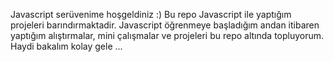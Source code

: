 Javascript serüvenime hoşgeldiniz :)
Bu repo Javascript ile yaptığım projeleri barındırmaktadir.
Javascript öğrenmeye başladığım andan itibaren yaptığım alıştırmalar, mini çalışmalar ve  projeleri bu repo altında topluyorum.
Haydi bakalım kolay gele ...
